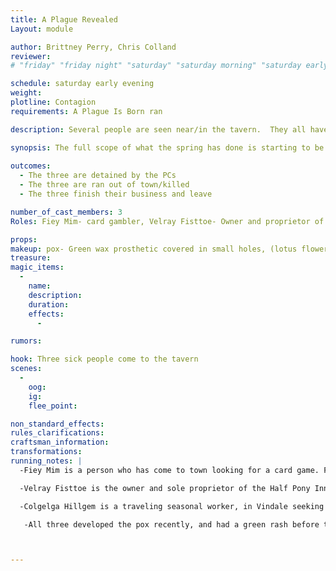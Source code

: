 ```yaml
---
title: A Plague Revealed
Layout: module

author: Brittney Perry, Chris Colland
reviewer: 
# "friday" "friday night" "saturday" "saturday morning" "saturday early afternoon" "saturday early evening" "saturday night" "reaction" "tavern setup" "townsfolk" "randoms"

schedule: saturday early evening
weight: 
plotline: Contagion
requirements: A Plague Is Born ran

description: Several people are seen near/in the tavern.  They all have a green pox on their face and hands. They are all of differing races, backgrounds, and jobs. But they all one thing in common, they all drank from the spring in town.

synopsis: The full scope of what the spring has done is starting to be seen, as people who drank from the spring come to town. They also all met Sam at one point or another. One person is someone that gambled with him, one is the proprietor of the Half Pony Inn, and another is one who traveled on the road into town with Sam. The people are all similarly covered in a green pox on their face and hands, are coughing, and are spitting green phlegm (optional). These people seem otherwise healthy, and are in the tavern to get a bite to eat, drink, and mingle with the adventurers. They will take it personal if asked to leave, to cover their mouths, will flip their lid if retained against their will, will complain loudly that they are being persecuted, etc. Channel your inner anti- masker spirit, and turn Karen if confronted or detained.
     
outcomes: 
  - The three are detained by the PCs
  - The three are ran out of town/killed
  - The three finish their business and leave

number_of_cast_members: 3
Roles: Fiey Mim- card gambler, Velray Fisttoe- Owner and proprietor of the Half Pony Inn, Colgelga Hillgem- traveler

props: 
makeup: pox- Green wax prosthetic covered in small holes, (lotus flower like) on hands and face
treasure: 
magic_items:
  - 
    name: 
    description:  
    duration: 
    effects: 
      - 

rumors: 

hook: Three sick people come to the tavern
scenes: 
  - 
    oog:
    ig: 
    flee_point: 

non_standard_effects: 
rules_clarifications: 
craftsman_information: 
transformations: 
running_notes: |
  -Fiey Mim is a person who has come to town looking for a card game. Fiey played cards with Sam the previous week, the night Sam got into town. Fiey Mim was staying at the Half Pony Inn until it was overran with rats. Now he is planning on leaving town that night. He wanted one more card game before he left. He drank from the spring a few days ago.

  -Velray Fisttoe is the owner and sole proprietor of the Half Pony Inn, located on the eastern side of town. Velray met Sam several days ago, when a coughing Sam showed up and asked to sleep in their barn. Velray took pity on Sam, and instead bedded him down in the storehouse and gave the beggar one hot meal a day. Velray is in town seeking a guard to make their patrons feel better about staying in their now overran inn.

  -Colgelga Hillgem is a traveling seasonal worker, in Vindale seeking work with the upcoming harvest. Colgelga barely recalls traveling with a sick man on their way into town, but not much about him. Colgelga recalls their being many sick people though on their way into the city. Colgelga drank from the spring when she entered town.

   -All three developed the pox recently, and had a green rash before the pox showed up.



---
```

